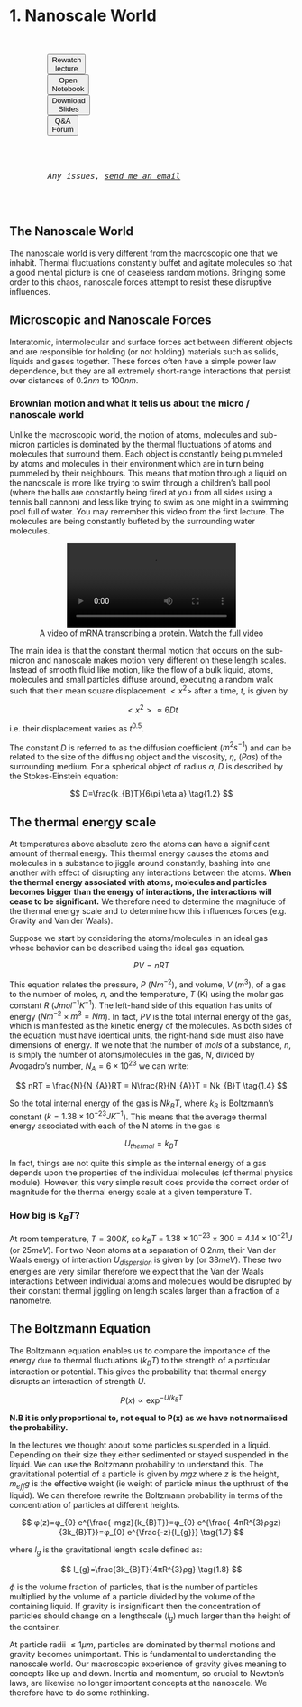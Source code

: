 # 1. Nanoscale World

<script src="../constants.js" defer></script>
<link rel="stylesheet" type="text/css" href="../customstyle.css">
<div class="highlight-{Lecture notranslate">
  <div class="highlight">
    <pre>
      <div class="flex-center replace">
        <button class="styled-button" onclick="window.open('https://echo360.org.uk/section/63794c5e-d933-46e0-a8e1-8f4bfcc8c054/public', '_blank')">Rewatch<br>lecture</button>
        <button class="styled-button" onclick="window.open('https://uniofnottm.sharepoint.com/sites/ForceFunction2025/SiteAssets/Force&Function2025%20Notebook', '_blank')">Open<br>Notebook</button>
        <button class="styled-button" onclick="window.open('ppt_pdfs/Lecture1.pdf', '_blank')">Download<br>Slides</button>
        <button class="styled-button" onclick=QAFORUM>Q&A<br>Forum</button>
      </div>
      <div class="flex-center replace">
        <em>Any issues, <a href="MYEMAIL">send me an email</a></em> 
      </div>
    </pre>
   
  </div>
</div>

## The Nanoscale World

The nanoscale world is very different from the macroscopic one that we inhabit. Thermal fluctuations constantly buffet and agitate molecules so that a good mental picture is one of ceaseless random motions. Bringing some order to this chaos, nanoscale forces attempt to resist these disruptive influences.

## Microscopic and Nanoscale Forces

Interatomic, intermolecular and surface forces act between different objects and are responsible for holding (or not holding) materials such as solids, liquids and gases together. These forces often have a simple power law dependence, but they are all extremely short-range interactions that persist over distances of $0.2 nm$ to $100nm$.

### Brownian motion and what it tells us about the micro / nanoscale world

Unlike the macroscopic world, the motion of atoms, molecules and sub-micron particles is dominated by the thermal fluctuations of atoms and molecules that surround them. Each object is constantly being pummeled by atoms and molecules in their environment which are in turn being pummeled by their neighbours. This means that motion through a liquid on the nanoscale is more like trying to swim through a children’s ball pool (where the balls are constantly being fired at you from all sides using a tennis ball cannon) and less like trying to swim as one might in a swimming pool full of water. You may remember this video from the first lecture. The molecules are being constantly buffeted by the surrounding water molecules.

<div style="text-align: center;">
<video class="video-container" controls>
  <source src="https://www.nottingham.ac.uk/~ppzmis/phys3009/videos/mRNA.mp4" type="video/mp4">
  Your browser does not support the video tag.
</video>
<div>
A video of mRNA transcribing a protein. <a href="https://www.youtube.com/watch?v=OfeYFF85u-U&list=PLD0444BD542B4D7D9&index=35">Watch the full video</a>
</div>
</div>

The main idea is that the constant thermal motion that occurs on the sub-micron and nanoscale makes motion very different on these length scales. Instead of smooth fluid like motion, like the flow of a bulk liquid, atoms, molecules and small particles diffuse around, executing a random walk such that their mean square displacement $<x^{2}>$ after a time, $t$, is given by

$$
<x^{2}> \approx 6Dt	\tag{1.1}
$$

i.e. their displacement varies as $t^{0.5}$.

The constant $D$ is referred to as the diffusion coefficient ($m^2s^{-1}$) and can be related to the size of the diffusing object and the viscosity, $\eta$, ($Pas$) of the surrounding medium. For a spherical object of radius $a$, $D$ is described by the Stokes-Einstein equation:

$$
D=\frac{k_{B}T}{6\pi \eta a}	\tag{1.2}
$$

## The thermal energy scale

At temperatures above absolute zero the atoms can have a significant amount of thermal energy. This thermal energy causes the atoms and molecules in a substance to jiggle around constantly, bashing into one another with effect of disrupting any interactions between the atoms. **When the thermal energy associated with atoms, molecules and particles becomes bigger than the energy of interactions, the interactions will cease to be significant.** We therefore need to determine the magnitude of the thermal energy scale and to determine how this influences forces (e.g. Gravity and Van der Waals).

Suppose we start by considering the atoms/molecules in an ideal gas whose behavior can be described using the ideal gas equation.

$$
PV=nRT	\tag{1.3}
$$

This equation relates the pressure, $P$ ($Nm^{-2}$), and volume, $V$ ($m^{3}$), of a gas to the number of moles, $n$, and the temperature, $T$ (K) using the molar gas constant $R$ ($Jmol^{-1}K^{-1}$). The left-hand side of this equation has units of energy ($Nm^{-2} \times m^3 = Nm$). In fact, $PV$ is the total internal energy of the gas, which is manifested as the kinetic energy of the molecules. As both sides of the equation must have identical units, the right-hand side must also have dimensions of energy. If we note that the number of $mols$ of a substance, $n$, is simply the number of atoms/molecules in the gas, $N$, divided by Avogadro’s number, $N_A=6 \times 10^{23}$ we can write:

$$
nRT = \frac{N}{N_{A}}RT = N\frac{R}{N_{A}}T = Nk_{B}T	\tag{1.4}
$$

So the total internal energy of the gas is $Nk_{B}T$, where $k_{B}$ is Boltzmann’s constant ($k=1.38 \times 10^{-23} JK^{-1}$). This means that the average thermal energy associated with each of the N atoms in the gas is

$$
U_{thermal} = k_{B}T	\tag{1.5}
$$

In fact, things are not quite this simple as the internal energy of a gas depends upon the properties of the individual molecules (cf thermal physics module). However, this very simple result does provide the correct order of magnitude for the thermal energy scale at a given temperature T.

### How big is $k_BT$?

At room temperature, $T=300 K$, so $k_{B}T$ = $1.38 \times 10^{-23} \times 300 = 4.14 \times 10^{-21} J$ (or $25 meV$). For two Neon atoms at a separation of $0.2 nm$, their Van der Waals energy of interaction $U_{dispersion}$ is given by (or $38 meV$). These two energies are very similar therefore we expect that the Van der Waals interactions between individual atoms and molecules would be disrupted by their constant thermal jiggling on length scales larger than a fraction of a nanometre.

## The Boltzmann Equation

The Boltzmann equation enables us to compare the importance of the energy due to thermal fluctuations ($k_{B}T$) to the strength of a particular interaction or potential. This gives the probability that thermal energy disrupts an interaction of strength $U$.

$$
P(x) \propto \exp^{-U/k_B T}	\tag{1.6}
$$

**N.B it is only proportional to, not equal to P(x) as we have not normalised the probability.**

In the lectures we thought about some particles suspended in a liquid. Depending on their size they either sedimented or stayed suspended in the liquid. We can use the Boltzmann probability to understand this. The gravitational potential of a particle is given by $mgz$ where $z$ is the height, $m_{eff}g$ is the effective weight (ie weight of particle minus the upthrust of the liquid). We can therefore rewrite the Boltzmann probability in terms of the concentration of particles at different heights.

$$
φ(z)=φ_{0} e^{\frac{-mgz}{k_{B}T}}=φ_{0} e^{\frac{-4πR^{3}ρgz}{3k_{B}T}}=φ_{0} e^{\frac{-z}{l_{g}}}	\tag{1.7}
$$

where $l_g$ is the gravitational length scale defined as:

$$
l_{g}=\frac{3k_{B}T}{4πR^{3}ρg}	\tag{1.8}
$$

$\phi$ is the volume fraction of particles, that is the number of particles multiplied by the volume of a particle divided by the volume of the containing liquid. If gravity is insignificant then the concentration of particles should change on a lengthscale ($l_{g}$) much larger than the height of the container.

At particle radii $\le 1{\mu}m$, particles are dominated by thermal motions and gravity becomes unimportant. This is fundamental to understanding the nanoscale world. Our macroscopic experience of gravity gives meaning to concepts like up and down. Inertia and momentum, so crucial to Newton’s laws, are likewise no longer important concepts at the nanoscale. We therefore have to do some rethinking.
